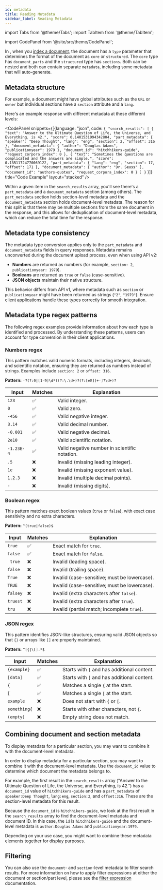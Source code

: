 ```yaml
---
id: metadata
title: Reading Metadata
sidebar_label: Reading Metadata
---
```


import Tabs from '@theme/Tabs';
import TabItem from '@theme/TabItem';

import CodePanel from '@site/src/theme/CodePanel';


In <Config v="names.product"/>, when you [index a document](/docs/api-reference/indexing-apis/indexing), the 
document has a `type` parameter that determines the format of the document 
as `core` or `structured`. The `core` type has `document_parts` and the `structured` 
type has `sections`. Both can be nested and both can contain separate `metadata`, 
including some metadata that <Config v="names.product"/> will auto-generate.

## Metadata structure

For example, a document might have global attributes such as the `URL` or `owner` 
but individual sections have a `section` attribute and a `lang`.

Here's an example response with different metadata at these different levels:

<CodePanel snippets={[{language: "json", code: `{
   "search_results": [
    {
      "text": "Answer to the Ultimate Question of Life, the Universe, and Everything, is 42.",
      "score": 0.1401531994342804,
      "part_metadata": {
        "speaker": "Deep Thought",
        "lang": "eng",
        "section": 2,
        "offset": 316
      },
      "document_metadata": {
        "author": "Douglas Adams",
        "publicationyear": 1979
      },
      "document_id": "hitchhikers-guide",
      "request_corpora_index": 0
     },
     {
      "text": "Sometimes the questions are complicated and the answers are simple.",
      "score": 0.13511724770069122,
      "part_metadata": {
        "lang": "eng",
        "section": 17,
        "offset": 171
     },
      "document_metadata": {
        "author": "Dr. Seuss"
      },
      "document_id": "authors-quotes",
      "request_corpora_index": 0
     }
   ]
}`
}]} title="Code Example" layout="stacked" />

Within a given item in the `search_results` array, you'll see there's a `part_metadata`
and a `document_metadata` section (among others). The `part_metadata` section holds
section-level metadata and the `document_metadata` section holds document-level
metadata. The reason for this split is that there may be multiple sections
from the same document in the response, and this allows for deduplication of
document-level metadata, which can reduce the total time for the response.

## Metadata type consistency

The metadata type conversion applies only to the `part_metadata` and 
`document_metadata` fields in query responses. Metadata remains 
unconverted during the document upload process, even when using API v2:

* **Numbers** are returned as numbers (for example, `section: 2`, `publicationyear: 1979`).
* **Booleans** are returned as `true` or `false` (case-sensitive).
* **JSON objects** maintain their native structure.

This behavior differs from API v1, where metadata such as `section` or 
`publicationyear` might have been returned as strings (`"2"`, `"1979"`). 
Ensure client applications handle these types correctly for smooth integration. 

## Metadata type regex patterns

The following regex examples provide information about how each type is 
identified and processed. By understanding these patterns, users can account 
for type conversion in their client applications.

### Numbers regex

This pattern matches valid numeric formats, including integers, decimals, and 
scientific notation, ensuring they are returned as numbers instead of strings. 
Examples include `section: 2` or `offset: 316`.

**Pattern:** `-?(?:0|[1-9]\d*)(?:\.\d+)?(?:[eE][+-]?\d+)?`


| Input      | Matches | Explanation                                |
|------------|---------|--------------------------------------------|
| `123`      | ✅  | Valid integer.                            |
| `0`        | ✅  | Valid zero.                               |
| `-456`     | ✅  | Valid negative integer.                   |
| `3.14`     | ✅  | Valid decimal number.                     |
| `-0.001`   | ✅  | Valid negative decimal.                   |
| `2e10`     | ✅  | Valid scientific notation.                |
| `-1.23E-4` | ✅  | Valid negative number in scientific notation. |
| `.5`       | ❌  | Invalid (missing leading integer).        |
| `1e`       | ❌  | Invalid (missing exponent value).         |
| `1.2.3`    | ❌  | Invalid (multiple decimal points).        |
| `-`        | ❌  | Invalid (missing digits).                 |


### Boolean regex

This pattern matches exact boolean values (`true` or `false`), with exact case 
sensitivity and no extra characters.

**Pattern:** `^(true|false)$`

| Input      | Matches | Explanation                                     |
|------------|---------|-------------------------------------------------|
| `true`     | ✅  | Exact match for `true`.                        |
| `false`    | ✅  | Exact match for `false`.                       |
| ` true`    | ❌  | Invalid (leading space).                       |
| `false `   | ❌  | Invalid (trailing space).                      |
| `True`     | ❌  | Invalid (case-sensitive; must be lowercase).   |
| `TRUE`     | ❌  | Invalid (case-sensitive; must be lowercase).   |
| `falsey`   | ❌  | Invalid (extra characters after `false`).      |
| `truest`   | ❌  | Invalid (extra characters after `true`).       |
| `tru`      | ❌  | Invalid (partial match; incomplete `true`).    |

### JSON regex

This pattern identifies JSON-like structures, ensuring valid JSON objects so 
that `{}` or arrays like `[]` are properly maintained.

**Pattern:** `^[{|\[].*$`

| Input         | Matches | Explanation                                  |
|---------------|---------|----------------------------------------------|
| `{example}`   | ✅  | Starts with `{` and has additional content.  |
| `[data]`      | ✅  | Starts with `[` and has additional content.  |
| `{`           | ✅  | Matches a single `{` at the start.           |
| `[`           | ✅  | Matches a single `[` at the start.           |
| `example`     | ❌  | Does not start with `{` or `[`.              |
| `something{`  | ❌  | Starts with other characters, not `{`.       |
| `(empty)`     | ❌  | Empty string does not match.                 |

## Combining document and section metadata

To display metadata for a particular section, you may want to combine it with 
the document-level metadata.

In order to display metadata for a particular section, you may want to combine 
it with the document-level metadata. Use the `document_id` value to determine 
which document the metadata belongs to.

For example, the first result in the `search_results` array ("Answer to the Ultimate 
Question of Life, the Universe, and Everything, is 42.") has a `document_id` 
value of `hitchhikers-guide` and has a `part_metadata` of `speaker:Deep Thought`, `lang:eng`, 
`section:2`, and `offset:316`. These are the section-level metadata for this 
result.

Because the `document_id` is `hitchhikers-guide`, we look at the first result in the 
`search_results` array to find the document-level metadata and document ID. In this 
case, the `id` is `hitchhikers-guide` and the document-level metadata is 
`author:Douglas Adams` and `publicationyear:1979`.

Depending on your use case, you might want to combine these metadata elements 
together for display purposes.

## Filtering

You can also use the `document`- and `section`-level metadata to filter search 
results. For more information on how to apply filter expressions at 
either the document or section/part level, please see the 
[filter expression](/docs/learn/metadata-search-filtering/filter-overview) documentation.
